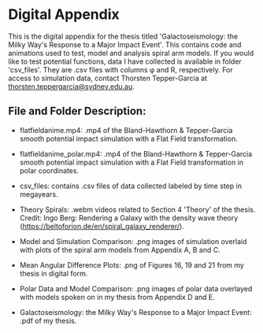 # Digital Appendix

This is the digital appendix for the thesis titled 'Galactoseismology: the Milky Way's Response to a Major Impact Event'. 
This contains code and animations used to test, model and analysis spiral arm models. 
If you would like to test potential functions, data I have collected is available in folder 'csv_files'. They are .csv files with columns φ and R, respectively.
For access to simulation data, contact Thorsten Tepper-Garcia at thorsten.teppergarcia@sydney.edu.au.

## File and Folder Description:

- flatfieldanime.mp4: .mp4 of the Bland-Hawthorn & Tepper-Garcia smooth potential impact simulation with a Flat Field transformation.

- flatfieldanime_polar.mp4: .mp4 of the Bland-Hawthorn & Tepper-Garcia smooth potential impact simulation with a Flat Field transformation in polar coordinates.

- csv_files: contains .csv files of data collected labeled by time step in megayears. 

- Theory Spirals: .webm videos related to Section 4 'Theory' of the thesis. Credit: Ingo Berg: Rendering a Galaxy with the density wave theory (https://beltoforion.de/en/spiral_galaxy_renderer/).
- Model and Simulation Comparison: .png images of simulation overlaid with plots of the spiral arm models from Appendix A, B and C.
- Mean Angular Difference Plots: .png of Figures 16, 19 and 21 from my thesis in digital form. 
- Polar Data and Model Comparison: .png images of polar data overlayed with models spoken on in my thesis from Appendix D and E.
- Galactoseismology: the Milky Way's Response to a Major Impact Event: .pdf of my thesis.
